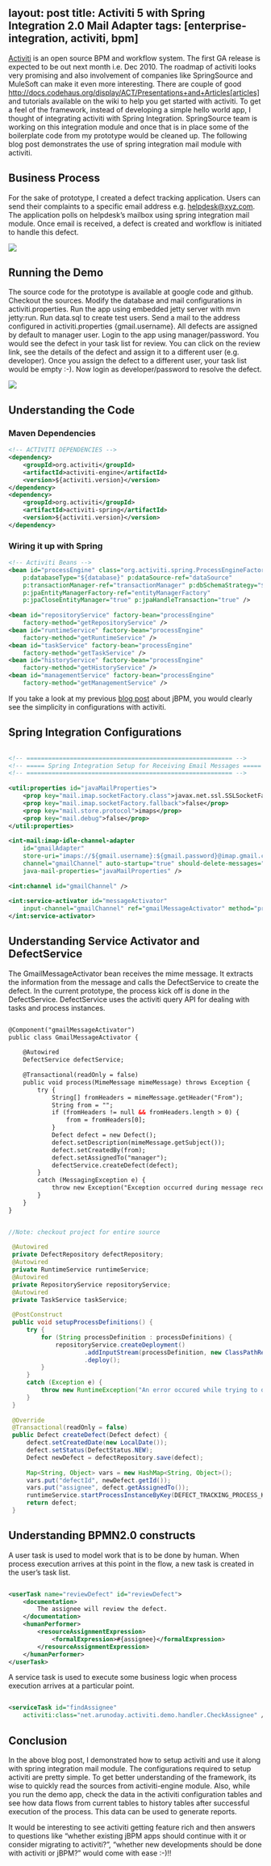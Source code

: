 layout: post
title: Activiti 5 with Spring Integration 2.0 Mail Adapter
tags: [enterprise-integration, activiti, bpm]
---

[Activiti](http://www.activiti.org/index.html) is an open source BPM and workflow system. The first GA release is expected to be out next month i.e. Dec 2010. The roadmap of activiti looks very promising and also involvement of companies like SpringSource and MuleSoft can make it even more interesting. There are couple of good http://docs.codehaus.org/display/ACT/Presentations+and+Articles[articles] and tutorials available on the wiki to help you get started with activiti. To get a feel of the framework, instead of developing a simple hello world app, I thought of integrating activiti with Spring Integration. SpringSource team is working on this integration module and once that is in place some of the boilerplate code from my prototype would be cleaned up. The following blog post demonstrates the use of spring integration mail module with activiti.

## Business Process

For the sake of prototype, I created a defect tracking application. Users can send their complaints to a specific email address e.g. helpdesk@xyz.com. The application polls on helpdesk’s mailbox using spring integration mail module. Once email is received, a defect is created and workflow is initiated to handle this defect.

![](/img/activiti-demo.png)

## Running the Demo

The source code for the prototype is available at google code and github. Checkout the sources. Modify the database and mail configurations in activiti.properties. Run the app using embedded jetty server with mvn jetty:run. Run data.sql to create test users. Send a mail to the address configured in activiti.properties {gmail.username}. All defects are assigned by default to manager user. Login to the app using manager/password. You would see the defect in your task list for review. You can click on the review link, see the details of the defect and assign it to a different user (e.g. developer). Once you assign the defect to a different user, your task list would be empty :-). Now login as developer/password to resolve the defect.

![](/img/reviewdefect.png)

## Understanding the Code

### Maven Dependencies

```xml
<!-- ACTIVITI DEPENDENCIES -->
<dependency>
    <groupId>org.activiti</groupId>
    <artifactId>activiti-engine</artifactId>
    <version>${activiti.version}</version>
</dependency>
<dependency>
    <groupId>org.activiti</groupId>
    <artifactId>activiti-spring</artifactId>
    <version>${activiti.version}</version>
</dependency>
```

### Wiring it up with Spring

```xml
<!-- Activiti Beans -->
<bean id="processEngine" class="org.activiti.spring.ProcessEngineFactoryBean"
    p:databaseType="${database}" p:dataSource-ref="dataSource"
    p:transactionManager-ref="transactionManager" p:dbSchemaStrategy="${db.schema.strategy}"
    p:jpaEntityManagerFactory-ref="entityManagerFactory"
    p:jpaCloseEntityManager="true" p:jpaHandleTransaction="true" />
 
<bean id="repositoryService" factory-bean="processEngine"
    factory-method="getRepositoryService" />
<bean id="runtimeService" factory-bean="processEngine"
    factory-method="getRuntimeService" />
<bean id="taskService" factory-bean="processEngine"
    factory-method="getTaskService" />
<bean id="historyService" factory-bean="processEngine"
    factory-method="getHistoryService" />
<bean id="managementService" factory-bean="processEngine"
    factory-method="getManagementService" />
```

If you take a look at my previous [blog post](http://aparnachaudhary.me/2010/08/19/jBPM44-with-Spring3.html) about jBPM, you would clearly see the simplicity in configurations with activiti.

## Spring Integration Configurations

```xml

<!-- ========================================================= -->
<!-- ===== Spring Integration Setup for Receiving Email Messages ===== -->
<!-- ========================================================= -->
 
<util:properties id="javaMailProperties">
    <prop key="mail.imap.socketFactory.class">javax.net.ssl.SSLSocketFactory</prop>
    <prop key="mail.imap.socketFactory.fallback">false</prop>
    <prop key="mail.store.protocol">imaps</prop>
    <prop key="mail.debug">false</prop>
</util:properties>
 
<int-mail:imap-idle-channel-adapter
    id="gmailAdapter"
    store-uri="imaps://${gmail.username}:${gmail.password}@imap.gmail.com:993/inbox"
    channel="gmailChannel" auto-startup="true" should-delete-messages="false"
    java-mail-properties="javaMailProperties" />
 
<int:channel id="gmailChannel" />
 
<int:service-activator id="messageActivator"
    input-channel="gmailChannel" ref="gmailMessageActivator" method="process">
</int:service-activator>
```

## Understanding Service Activator and DefectService

The GmailMessageActivator bean receives the mime message. It extracts the information from the message and calls the DefectService to create the defect. In the current prototype, the process kick off is done in the DefectService. DefectService uses the activiti query API for dealing with tasks and process instances.

```xml

@Component("gmailMessageActivator")
public class GmailMessageActivator {
 
    @Autowired
    DefectService defectService;
 
    @Transactional(readOnly = false)
    public void process(MimeMessage mimeMessage) throws Exception {
        try {
            String[] fromHeaders = mimeMessage.getHeader("From");
            String from = "";
            if (fromHeaders != null && fromHeaders.length > 0) {
                from = fromHeaders[0];
            }
            Defect defect = new Defect();
            defect.setDescription(mimeMessage.getSubject());
            defect.setCreatedBy(from);
            defect.setAssignedTo("manager");
            defectService.createDefect(defect);
        }
        catch (MessagingException e) {
            throw new Exception("Exception occurred during message receiption ", e);
        }
    }
}
```

```java

//Note: checkout project for entire source
 
 @Autowired
 private DefectRepository defectRepository;
 @Autowired
 private RuntimeService runtimeService;
 @Autowired
 private RepositoryService repositoryService;
 @Autowired
 private TaskService taskService;
 
 @PostConstruct
 public void setupProcessDefinitions() {
     try {
         for (String processDefinition : processDefinitions) {
             repositoryService.createDeployment()
                     .addInputStream(processDefinition, new ClassPathResource(processDefinition).getInputStream())
                     .deploy();
         }
     }
     catch (Exception e) {
         throw new RuntimeException("An error occured while trying to deploy a process definition", e);
     }
 }
 
 @Override
 @Transactional(readOnly = false)
 public Defect createDefect(Defect defect) {
     defect.setCreatedDate(new LocalDate());
     defect.setStatus(DefectStatus.NEW);
     Defect newDefect = defectRepository.save(defect);
 
     Map<String, Object> vars = new HashMap<String, Object>();
     vars.put("defectId", newDefect.getId());
     vars.put("assignee", defect.getAssignedTo());
     runtimeService.startProcessInstanceByKey(DEFECT_TRACKING_PROCESS_KEY, newDefect.getId().toString(), vars);
     return defect;
 }
```


## Understanding BPMN2.0 constructs

A user task is used to model work that is to be done by human. When process execution arrives at this point in the flow, a new task is created in the user’s task list.

```xml

<userTask name="reviewDefect" id="reviewDefect">
    <documentation>
        The assignee will review the defect.
    </documentation>
    <humanPerformer>
        <resourceAssignmentExpression>
            <formalExpression>#{assignee}</formalExpression>
        </resourceAssignmentExpression>
    </humanPerformer>
</userTask>
```

A service task is used to execute some business logic when process execution arrives at a particular point.

```xml

<serviceTask id="findAssignee"
    activiti:class="net.arunoday.activiti.demo.handler.CheckAssignee" />
```

## Conclusion

In the above blog post, I demonstrated how to setup activiti and use it along with spring integration mail module. The configurations required to setup activiti are pretty simple. To get better understanding of the framework, its wise to quickly read the sources from activiti-engine module. Also, while you run the demo app, check the data in the activiti configuration tables and see how data flows from current tables to history tables after successful execution of the process. This data can be used to generate reports.

It would be interesting to see activiti getting feature rich and then answers to questions like “whether existing jBPM apps should continue with it or consider migrating to activiti?”, “whether new developments should be done with activiti or jBPM?” would come with ease :-)!!
